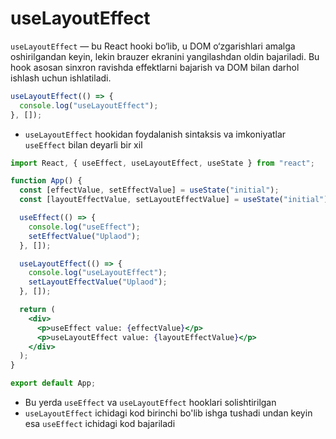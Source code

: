 # **useLayoutEffect**

`useLayoutEffect` — bu React hooki bo‘lib, u DOM o‘zgarishlari amalga oshirilgandan keyin, lekin brauzer ekranini yangilashdan oldin bajariladi. Bu hook asosan sinxron ravishda effektlarni bajarish va DOM bilan darhol ishlash uchun ishlatiladi.

```jsx
useLayoutEffect(() => {
  console.log("useLayoutEffect");
}, []);
```

- `useLayoutEffect` hookidan foydalanish sintaksis va imkoniyatlar `useEffect` bilan deyarli bir xil

```jsx
import React, { useEffect, useLayoutEffect, useState } from "react";

function App() {
  const [effectValue, setEffectValue] = useState("initial");
  const [layoutEffectValue, setLayoutEffectValue] = useState("initial");

  useEffect(() => {
    console.log("useEffect");
    setEffectValue("Uplaod");
  }, []);

  useLayoutEffect(() => {
    console.log("useLayoutEffect");
    setLayoutEffectValue("Uplaod");
  }, []);

  return (
    <div>
      <p>useEffect value: {effectValue}</p>
      <p>useLayoutEffect value: {layoutEffectValue}</p>
    </div>
  );
}

export default App;
```

- Bu yerda `useEffect` va `useLayoutEffect` hooklari solishtirilgan
- `useLayoutEffect` ichidagi kod birinchi bo'lib ishga tushadi undan keyin esa `useEffect` ichidagi kod bajariladi
